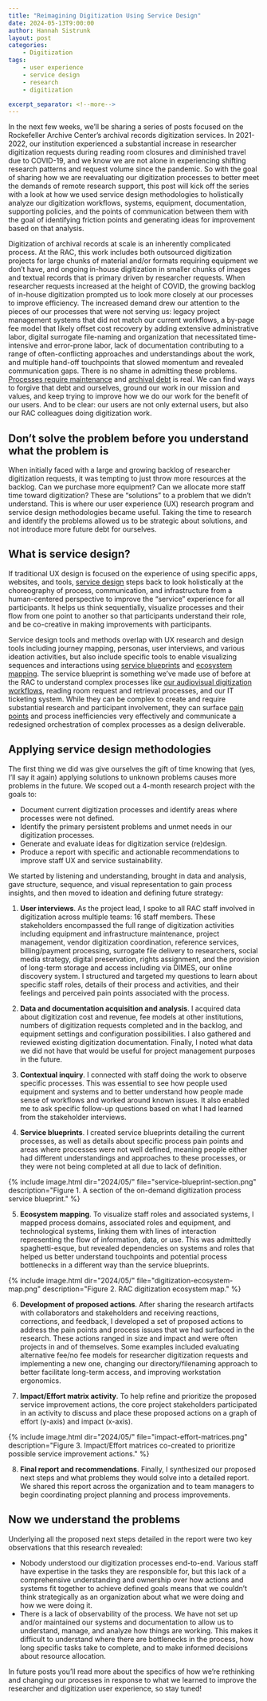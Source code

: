 ```yaml
---
title: "Reimagining Digitization Using Service Design"
date: 2024-05-13T9:00:00
author: Hannah Sistrunk
layout: post
categories:
    - Digitization
tags:
    - user experience
    - service design
    - research
    - digitization

excerpt_separator: <!--more-->
---
```


In the next few weeks, we’ll be sharing a series of posts focused on the Rockefeller Archive Center’s archival records digitization services. In 2021-2022, our institution experienced a substantial increase in researcher digitization requests during reading room closures and diminished travel due to COVID-19, and we know we are not alone in experiencing shifting research patterns and request volume since the pandemic. So with the goal of sharing how we are reevaluating our digitization processes to better meet the demands of remote research support, this post will kick off the series with a look at how we used service design methodologies to holistically analyze our digitization workflows, systems, equipment, documentation, supporting policies, and the points of communication between them with the goal of identifying friction points and generating ideas for improvement based on that analysis.

<!--more-->

Digitization of archival records at scale is an inherently complicated process. At the RAC, this work includes both outsourced digitization projects for large chunks of material and/or formats requiring equipment we don’t have, and ongoing in-house digitization in smaller chunks of images and textual records that is primary driven by researcher requests. When researcher requests increased at the height of COVID, the growing backlog of in-house digitization prompted us to look more closely at our processes to improve efficiency. The increased demand drew our attention to the pieces of our processes that were not serving us: legacy project management systems that did not match our current workflows, a by-page fee model that likely offset cost recovery by adding extensive administrative labor, digital surrogate file-naming and organization that necessitated time-intensive and error-prone labor, lack of documentation contributing to a range of often-conflicting approaches and understandings about the work, and multiple hand-off touchpoints that slowed momentum and revealed communication gaps. There is no shame in admitting these problems. [Processes require maintenance](https://blog.rockarch.org/hitting-the-reset-button) and [archival debt](https://elischolar.library.yale.edu/jcas/vol10/iss1/8/) is real. We can find ways to forgive that debt and ourselves, ground our work in our mission and values, and keep trying to improve how we do our work for the benefit of our users.  And to be clear: our users are not only external users, but also our RAC colleagues doing digitization work.


## Don’t solve the problem before you understand what the problem is

When initially faced with a large and growing backlog of researcher digitization requests, it was tempting to just throw more resources at the backlog. Can we purchase more equipment? Can we allocate more staff time toward digitization? These are “solutions” to a problem that we didn’t understand. This is where our user experience (UX) research program and service design methodologies became useful. Taking the time to research and identify the problems allowed us to be strategic about solutions, and not introduce more future debt for ourselves.

## What is service design?

If traditional UX design is focused on the experience of using specific apps, websites, and tools, [service design](https://www.service-design-network.org/about-service-design) steps back to look holistically at the choreography of process, communication, and infrastructure from a human-centered perspective to improve the “service” experience for all participants. It helps us think sequentially, visualize processes and their flow from one point to another so that participants understand their role, and be co-creative in making improvements with participants.

Service design tools and methods overlap with UX research and design tools including journey mapping, personas, user interviews, and various ideation activities, but also include specific tools to enable visualizing sequences and interactions using [service blueprints](https://www.nngroup.com/articles/service-blueprints-definition/) and [ecosystem mapping](https://www.interaction-design.org/literature/topics/ecosystem-maps). The service blueprint is something we’ve made use of before at the RAC to understand complex processes like [our audiovisual digitization workflows](https://blog.rockarch.org/digital-av-infrastructure), reading room request and retrieval processes, and our IT ticketing system. While they can be complex to create and require substantial research and participant involvement, they can surface [pain points](https://www.uxdictionary.io/user-pain-points) and process inefficiencies very effectively and communicate a redesigned orchestration of complex processes as a design deliverable.

## Applying service design methodologies

The first thing we did was give ourselves the gift of time knowing that (yes, I’ll say it again) applying solutions to unknown problems causes more problems in the future. We scoped out a 4-month research project with the goals to:

- Document current digitization processes and identify areas where processes were not defined.
- Identify the primary persistent problems and unmet needs in our digitization processes.
- Generate and evaluate ideas for digitization service (re)design.
- Produce a report with specific and actionable recommendations to improve staff UX and service sustainability.

We started by listening and understanding, brought in data and analysis, gave structure, sequence, and visual representation to gain process insights, and then moved to ideation and defining future strategy:

1. **User interviews**. As the project lead, I spoke to all RAC staff involved in digitization across multiple teams: 16 staff members. These stakeholders encompassed the full range of digitization activities including equipment and infrastructure maintenance, project management, vendor digitization coordination, reference services, billing/payment processing, surrogate file delivery to researchers, social media strategy, digital preservation, rights assignment, and the provision of long-term storage and access including via DIMES, our online discovery system. I structured and targeted my questions to learn about specific staff roles, details of their process and activities, and their feelings and perceived pain points associated with the process.

2. **Data and documentation acquisition and analysis**. I acquired data about digitization cost and revenue, fee models at other institutions, numbers of digitization requests completed and in the backlog, and equipment settings and configuration possibilities. I also gathered and reviewed existing digitization documentation. Finally, I noted what data we did not have that would be useful for project management purposes in the future.

3. **Contextual inquiry**. I connected with staff doing the work to observe specific processes. This was essential to see how people used equipment and systems and to better understand how people made sense of workflows and worked around known issues. It also enabled me to ask specific follow-up questions based on what I had learned from the stakeholder interviews.

4. **Service blueprints**. I created service blueprints detailing the current processes, as well as details about specific process pain points and areas where processes were not well defined, meaning people either had different understandings and approaches to these processes, or they were not being completed at all due to lack of definition.

{% include image.html dir="2024/05/" file="service-blueprint-section.png" description="Figure 1. A section of the on-demand digitization process service blueprint." %}

5. **Ecosystem mapping**. To visualize staff roles and associated systems, I mapped process domains, associated roles and equipment, and technological systems, linking them with lines of interaction representing the flow of information, data, or use. This was admittedly spaghetti-esque, but revealed dependencies on systems and roles that helped us better understand touchpoints and potential process bottlenecks in a different way than the service blueprints.

{% include image.html dir="2024/05/" file="digitization-ecosystem-map.png" description="Figure 2. RAC digitization ecosystem map." %}

6. **Development of proposed actions**. After sharing the research artifacts with collaborators and stakeholders and receiving reactions, corrections, and feedback, I developed a set of proposed actions to address the pain points and process issues that we had surfaced in the research. These actions ranged in size and impact and were often projects in and of themselves. Some examples included evaluating alternative fee/no fee models for researcher digitization requests and implementing a new one, changing our directory/filenaming approach to better facilitate long-term access, and improving workstation ergonomics.

7. **Impact/Effort matrix activity**. To help refine and prioritize the proposed service improvement actions, the core project stakeholders participated in an activity to discuss and place these proposed actions on a graph of effort (y-axis) and impact (x-axis).

{% include image.html dir="2024/05/" file="impact-effort-matrices.png" description="Figure 3. Impact/Effort matrices co-created to prioritize possible service improvement actions." %}


8. **Final report and recommendations**. Finally, I synthesized our proposed next steps and what problems they would solve into a detailed report. We shared this report across the organization and to team managers to begin coordinating project planning and process improvements.

## Now we understand the problems

Underlying all the proposed next steps detailed in the report were two key observations that this research revealed:

- Nobody understood our digitization processes end-to-end. Various staff have expertise in the tasks they are responsible for, but this lack of a comprehensive understanding and ownership over how actions and systems fit together to achieve defined goals means that we couldn’t think strategically as an organization about what we were doing and how we were doing it.
- There is a lack of observability of the process. We have not set up and/or maintained our systems and documentation to allow us to understand, manage, and analyze how things are working. This makes it difficult to understand where there are bottlenecks in the process, how long specific tasks take to complete, and to make informed decisions about resource allocation.

In future posts you’ll read more about the specifics of how we’re rethinking and changing our processes in response to what we learned to improve the researcher and digitization user experience, so stay tuned!